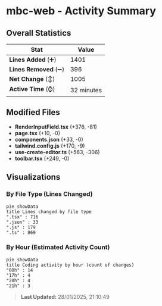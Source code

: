 # mbc-web - Activity Summary 

## Overall Statistics

| Stat                   | Value                                                             |
| ---------------------- | ----------------------------------------------------------------- |
| **Lines Added** (➕)   | 1401                                          |
| **Lines Removed** (➖) | 396                                        |
| **Net Change** (↕)    | 1005                |
| **Active Time** (⌚)   | 32 minutes |


## Modified Files
- **RenderInputField.tsx** (+376, -81)
- **page.tsx** (+10, -0)
- **components.json** (+33, -0)
- **tailwind.config.js** (+170, -9)
- **use-create-editor.ts** (+563, -306)
- **toolbar.tsx** (+249, -0)

## Visualizations

### By File Type (Lines Changed)

```mermaid
pie showData
title Lines changed by file type
".tsx" : 716
".json" : 33
".js" : 179
".ts" : 869
```

### By Hour (Estimated Activity Count)

```mermaid
pie showData
title Coding activity by hour (count of changes)
"08h" : 14
"17h" : 4
"20h" : 4
"21h" : 3
```


> **Last Updated:** 28/01/2025, 21:10:49